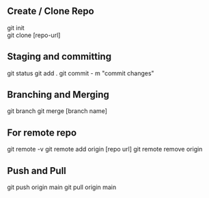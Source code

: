 ## Create / Clone Repo
git init     
git clone [repo-url]

## Staging and committing
git status
git add .
git commit - m "commit changes"

## Branching and Merging
git branch 
git merge [branch name]

## For remote repo
git remote -v
git remote add origin [repo url]
git remote remove origin

## Push and Pull
git push origin main
git pull origin main




